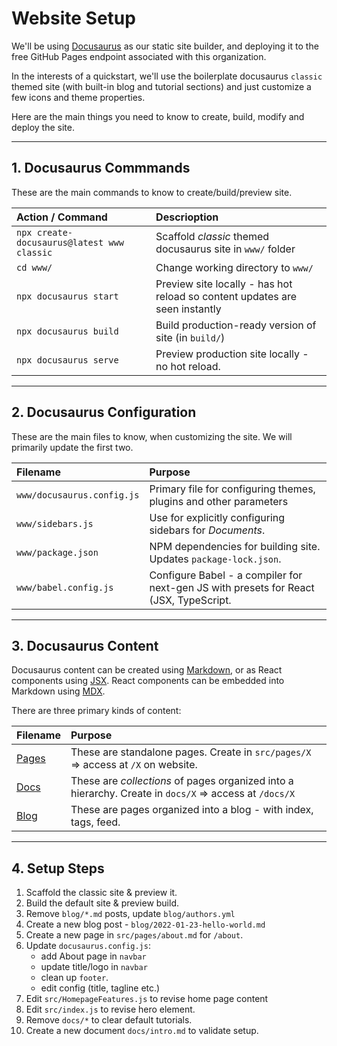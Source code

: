 # Website Setup

We'll be using [Docusaurus](https://docusaurus.io) as our static site builder, and deploying it to the free GitHub Pages endpoint associated with this organization.

In the interests of a quickstart, we'll use the boilerplate docusaurus `classic` themed site (with built-in blog and tutorial sections) and just customize a few icons and theme properties. 

Here are the main things you need to know to create, build, modify and deploy the site.


---

## 1. Docusaurus Commmands

These are the main commands to know to create/build/preview site.

| Action / Command|  Descrioption|
|:--|:---|
| `npx create-docusaurus@latest www classic`| Scaffold _classic_ themed docusaurus site in `www/` folder|
| `cd www/` | Change working directory to `www/`|
|`npx docusaurus start` | Preview site locally - has hot reload so content updates are seen instantly |
| `npx docusaurus build` | Build production-ready version of site (in `build/`) |
|`npx docusaurus serve` | Preview production site locally - no hot reload.|

---

## 2. Docusaurus Configuration

These are the main files to know, when customizing the site. We will primarily update the first two.

| Filename |  Purpose|
|:--|:---|
| `www/docusaurus.config.js` | Primary file for configuring themes, plugins and other parameters|
|`www/sidebars.js` | Use for explicitly configuring sidebars for _Documents_.|
|`www/package.json` | NPM dependencies for building site. Updates `package-lock.json`.|
| `www/babel.config.js` | Configure Babel - a compiler for next-gen JS with presets for React (JSX, TypeScript.  |

---

## 3. Docusaurus Content

Docusaurus content can be created using [Markdown](https://daringfireball.net/projects/markdown/), or as React components using [JSX](https://reactjs.org/docs/introducing-jsx.html). React components can be embedded into Markdown using [MDX](https://mdxjs.com/).

There are three primary kinds of content:

| Filename |  Purpose|
|:--|:---|
| [Pages](https://docusaurus.io/docs/creating-pages)| These are standalone pages. Create in `src/pages/X` => access at `/X` on website. |
| [Docs](https://docusaurus.io/docs/docs-introduction)| These are _collections_ of pages organized into a hierarchy. Create in `docs/X` => access at `/docs/X` |
| [Blog](https://docusaurus.io/docs/blog) | These are pages organized into a blog - with index, tags, feed.|

---

## 4. Setup Steps

 1. Scaffold the classic site & preview it.
 2. Build the default site & preview build.
 3. Remove `blog/*.md` posts, update `blog/authors.yml`
 4. Create a new blog post - `blog/2022-01-23-hello-world.md`
 5. Create a new page in `src/pages/about.md` for `/about`.
 6. Update `docusaurus.config.js`:
    - add About page in `navbar`
    - update title/logo in `navbar`
    - clean up `footer`.
    - edit config (title, tagline etc.)
 7. Edit `src/HomepageFeatures.js` to revise home page content
 8. Edit `src/index.js` to revise hero element.
 9. Remove `docs/*` to clear default tutorials.
 10. Create a new document `docs/intro.md` to validate setup.



